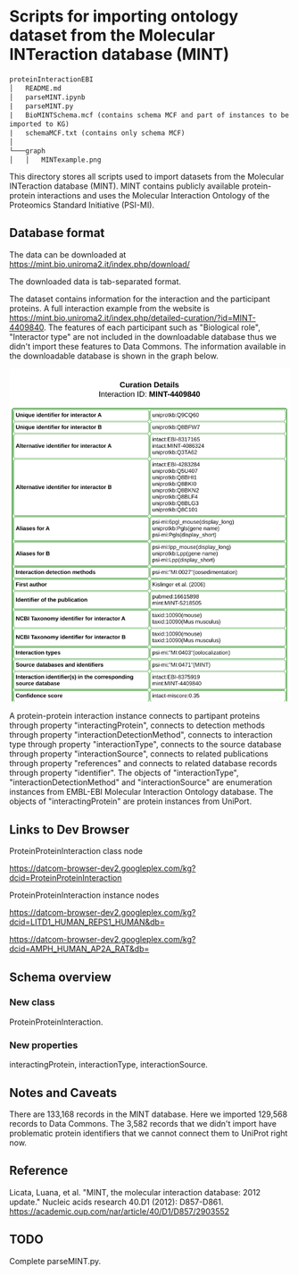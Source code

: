 # Scripts for importing ontology dataset from the Molecular INTeraction database (MINT)

```
proteinInteractionEBI
│   README.md
│   parseMINT.ipynb
|   parseMINT.py
|   BioMINTSchema.mcf (contains schema MCF and part of instances to be imported to KG)
|   schemaMCF.txt (contains only schema MCF)
│
└───graph
│   │   MINTexample.png

```

This directory stores all scripts used to import datasets from the Molecular INTeraction database (MINT). MINT contains publicly available protein-protein interactions and uses the Molecular Interaction Ontology of the Proteomics Standard Initiative (PSI-MI).

## Database format

The data can be downloaded at https://mint.bio.uniroma2.it/index.php/download/ 

The downloaded data is tab-separated format.

The dataset contains information for the interaction and the participant proteins. A full interaction example from the website is https://mint.bio.uniroma2.it/index.php/detailed-curation/?id=MINT-4409840. The features of each participant such as "Biological role", "Interactor type" are not included in the downloadable database thus we didn't import these features to Data Commons. The information available in the downloadable database is shown in the graph below.  

![A MINT Record](./graph/MINTexample.png)

A protein-protein interaction instance connects to partipant proteins through property "interactingProtein", connects to detection methods through property "interactionDetectionMethod", connects to interaction type through property "interactionType", connects to the source database through property "interactionSource", connects to related publications through property "references" and connects to related database records through property "identifier". The objects of "interactionType", "interactionDetectionMethod" and "interactionSource" are enumeration instances from EMBL-EBI Molecular Interaction Ontology database. The objects of "interactingProtein" are protein instances from UniPort.


## Links to Dev Browser

ProteinProteinInteraction class node 

https://datcom-browser-dev2.googleplex.com/kg?dcid=ProteinProteinInteraction

ProteinProteinInteraction instance nodes

https://datcom-browser-dev2.googleplex.com/kg?dcid=LITD1_HUMAN_REPS1_HUMAN&db=

https://datcom-browser-dev2.googleplex.com/kg?dcid=AMPH_HUMAN_AP2A_RAT&db= 

 

## Schema overview


### New class

ProteinProteinInteraction.

### New properties

interactingProtein, interactionType, interactionSource.

## Notes and Caveats

There are 133,168 records in the MINT database. Here we imported 129,568 records to Data Commons. The 3,582 records that we didn't import have problematic protein identifiers that we cannot connect them to UniProt right now.

## Reference

Licata, Luana, et al. "MINT, the molecular interaction database: 2012 update." Nucleic acids research 40.D1 (2012): D857-D861.
https://academic.oup.com/nar/article/40/D1/D857/2903552

## TODO

Complete parseMINT.py.
